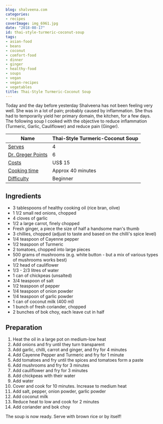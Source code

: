 ```yaml
---
blog: shalveena.com
categories:
- recipes
coverImage: img_6961.jpg
date: "2018-08-17"
id: thai-style-turmeric-coconut-soup
tags:
- asian-food
- beans
- coconut
- comfort-food
- dinner
- ginger
- healthy-food
- soups
- vegan
- vegan-recipes
- vegetables
title: Thai-Style Turmeric-Coconut Soup
---
```


Today and the day before yesterday Shalveena has not been feeling very well. She was in a lot of pain; probably caused by inflammation. She thus had to temporarily yield her primary domain, the kitchen, for a few days. The following soup I cooked with the objective to reduce inflammation (Turmeric, Garlic, Cauliflower) and reduce pain (Ginger).

| Name | Thai-Style Turmeric-Coconut Soup |
| --- | --- |
| [Serves](https://shalveena.com/serving-sizes/) | 4 |
| [Dr. Greger Points](https://shalveena.com/dr-greger-points/) | 6 |
| [Costs](https://shalveena.com/costs/) | US$ 15 |
| [Cooking time](https://shalveena.com/cooking-times/) | Approx 40 minutes |
| [Difficulty](https://shalveena.com/difficulty-levels/) | Beginner |

## Ingredients

- 3 tablespoons of healthy cooking oil (rice bran, olive)
- 1 1/2 small red onions, chopped
- 4 cloves of garlic
- 1/2 a large carrot, finely chopped
- Fresh ginger, a piece the size of half a handsome man's thumb
- 3 chillies, chopped (adjust to taste and based on the chilli's spice level)
- 1/4 teaspoon of Cayenne pepper
- 1/2 teaspoon of Turmeric
- 2 tomatoes, chopped into large pieces
- 500 grams of mushrooms (e.g. white button - but a mix of various types of mushrooms works best)
- 1/2 head of cauliflower
- 1/3 - 2/3 litres of water
- 1 can of chickpeas (unsalted)
- 3/4 teaspoon of salt
- 1/2 teaspoon of pepper
- 1/4 teaspoon of onion powder
- 1/4 teaspoon of garlic powder
- 1 can of coconut milk (400 ml)
- 1 bunch of fresh coriander, chopped
- 2 bunches of bok choy, each leave cut in half

## Preparation

1. Heat the oil in a large pot on medium-low heat
2. Add onions and fry until they turn transparent
3. Add garlic, chilli, carrot and ginger, and fry for 4 minutes
4. Add Cayenne Pepper and Turmeric and fry for 1 minute
5. Add tomatoes and fry until the spices and tomatoes form a paste
6. Add mushrooms and fry for 3 minutes
7. Add cauliflower and fry for 3 minutes
8. Add chickpeas with their water
9. Add water
10. Cover and cook for 10 minutes. Increase to medium heat
11. Add salt, pepper, onion powder, garlic powder
12. Add coconut milk
13. Reduce heat to low and cook for 2 minutes
14. Add coriander and bok choy

The soup is now ready. Serve with brown rice or by itself!
